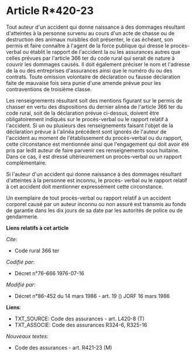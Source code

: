 # Article R*420-23

Tout auteur d'un accident qui donne naissance à des dommages résultant d'atteintes à la personne survenu au cours d'un acte
de chasse ou de destruction des animaux nuisibles doit présenter, le cas échéant, son permis et faire connaître à l'agent de
la force publique qui dresse le procès-verbal ou établit le rapport de l'accident la ou les assurances autres que celles
prévues par l'article 366 ter du code rural qui serait de nature à couvrir les dommages causés. Il doit également préciser le
nom et l'adresse de la ou des entreprises d'assurances ainsi que le numéro du ou des contrats. Toute omission volontaire de
déclaration ou fausse déclaration faite de mauvaise fois sera punie d'une amende prévue pour les contraventions de troisième
classe.

Les renseignements résultant soit des mentions figurant sur le permis de chasser en vertu des dispositions du dernier alinéa
de l'article 366 ter du code rural, soit de la déclaration prévue ci-dessus, doivent être obligatoirement indiqués sur le
procès-verbal ou le rapport relatif à l'accident. Si un ou plusieurs des renseignements faisant l'objet de la déclaration
prévue à l'alinéa précédent sont ignorés de l'auteur de l'accident au moment de l'établissement du procès-verbal ou du
rapport, cette circonstance est mentionnée ainsi que l'engagement qui doit avoir été pris par ledit auteur de faire parvenir
ces renseignements sous huitaine. Dans ce cas, il est dressé ultérieurement un procès-verbal ou un rapport complémentaire.

Si l'auteur d'un accident qui donne naissance à des dommages résultant d'atteintes à la personne est inconnu, le procès-
verbal ou le rapport relatif à cet accident doit mentionner expressément cette circonstance.

Un exemplaire de tout procès-verbal ou rapport relatif à un accident corporel causé par un auteur inconnu ou non assuré est
transmis au fonds de garantie dans les dix jours de sa date par les autorités de police ou de gendarmerie.

**Liens relatifs à cet article**

_Cite_:

  - Code rural 366 ter

_Codifié par_:

  - Décret n°76-666 1976-07-16

_Modifié par_:

  - Décret n°86-452 du 14 mars 1986 - art. 19 () JORF 16 mars 1986

**Liens**:

  - TXT_SOURCE: Code des assurances - art. L420-8 (T)
  - TXT_ASSOCIE: Code des assurances R324-6, R325-16

_Nouveaux textes_:

  - Code des assurances - art. R421-23 (M)
